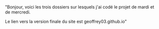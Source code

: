 "Bonjour, voici les trois dossiers sur lesquels j'ai codé le projet de mardi et de mercredi.

Le lien vers la version finale du site est geoffrey03.github.io"